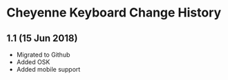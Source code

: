 Cheyenne Keyboard Change History
=======================

1.1 (15 Jun 2018)
------------------
* Migrated to Github
* Added OSK
* Added mobile support
